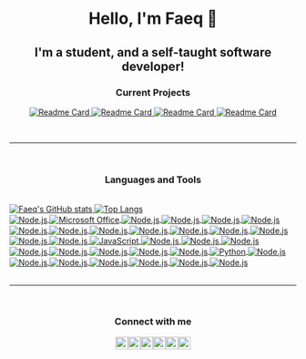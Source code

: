<h1 align="center">Hello, I'm Faeq 🖖</h1>

<h2 align="center">I'm a student, and a self-taught software developer!</h2>

<h3 align="center">Current Projects</h3>

<p align="center" margin = "0 auto">
  <a href="https://github.com/Faeq-F/Quokka">
    <img src="https://github-readme-stats.vercel.app/api/pin/?username=Faeq-F&amp;repo=Quokka" alt="Readme Card" max-width="250px">
  </a>
  <a href="https://github.com/Faeq-F/Portable-Application-Launcher">
    <img src="https://github-readme-stats.vercel.app/api/pin/?username=Faeq-F&amp;repo=Portable-Application-Launcher" alt="Readme Card" max-width="250px">
  </a>
  <a href="https://github.com/Faeq-F/Gideon">
    <img src="https://github-readme-stats.vercel.app/api/pin/?username=Faeq-F&amp;repo=Gideon" alt="Readme Card" max-width="250px">
  </a>
  <a href="https://github.com/Faeq-F/MinimalBrowser">
    <img src="https://github-readme-stats.vercel.app/api/pin/?username=Faeq-F&amp;repo=MinimalBrowser" alt="Readme Card" max-width="250px">
  </a>
</p>

<br>

---

<br>

<h3 align="center">Languages and Tools</h3>
<br>
<a href="https://github.com/Faeq-F/">
  <img src="https://github-readme-stats.vercel.app/api?username=Faeq-F&amp;show_icons=true&include_all_commits=true&count_private=true&hide=stars,contribs" alt="Faeq's GitHub stats" max-width="250px">
</a>
<a href="https://github.com/Faeq-F/">
  <img src="https://github-readme-stats.vercel.app/api/top-langs/?username=Faeq-F&amp;layout=compact&langs_count=4&card_width=252&exclude_repo=ASCII-art-viewer" alt="Top Langs">
</a>
<br>
<a href="https://www.libreoffice.org/">
  <img align="center" margin = "10px auto" src="https://img.shields.io/static/v1?label=&amp;message=LibreOffice&amp;color=18A303&amp;logo=LibreOffice&amp;logoColor=FFFFFF" alt="Node.js">
</a>
<a href="https://www.office.com/">
  <img align="center" margin = "10px auto" src="https://img.shields.io/static/v1?label=&amp;message=Microsoft Office&amp;color=D83B01&amp;logo=Microsoft Office&amp;logoColor=FFFFFF" alt="Microsoft Office">
</a>
<a href="https://www.office.com/">
  <img align="center" margin = "10px auto" src="https://img.shields.io/static/v1?label=&amp;message=Microsoft PowerPoint&amp;color=DD472A&amp;logo=Microsoft PowerPoint&amp;logoColor=FFFFFF" alt="Node.js">
</a>
<a href="https://www.office.com/">
  <img align="center" margin = "10px auto" src="https://img.shields.io/static/v1?label=&amp;message=Microsoft Word&amp;color=2B579A&amp;logo=Microsoft Word&amp;logoColor=FFFFFF" alt="Node.js">
</a>
<a href="https://www.office.com/">
  <img align="center" margin = "10px auto" src="https://img.shields.io/static/v1?label=&amp;message=Microsoft Excel&amp;color=217346&amp;logo=Microsoft Excel&amp;logoColor=FFFFFF" alt="Node.js">
</a>
<a href="https://www.office.com/">
  <img align="center" margin = "10px auto" src="https://img.shields.io/static/v1?label=&amp;message=Microsoft Onenote&amp;color=7719AA&amp;logo=Microsoft Onenote&amp;logoColor=FFFFFF" alt="Node.js">
</a>
<a href="https://www.office.com/">
  <img align="center" margin = "10px auto" src="https://img.shields.io/static/v1?label=&amp;message=Microsoft Outlook&amp;color=0078D4&amp;logo=Microsoft Outlook&amp;logoColor=FFFFFF" alt="Node.js">
</a>
<a href="https://www.office.com/">
  <img align="center" margin = "10px auto" src="https://img.shields.io/static/v1?label=&amp;message=Microsoft Access&amp;color=A4373A&amp;logo=Microsoft Access&amp;logoColor=FFFFFF" alt="Node.js">
</a>
<a href="https://www.office.com/">
  <img align="center" margin = "10px auto" src="https://img.shields.io/static/v1?label=&amp;message=Microsoft Teams&amp;color=6264A7&amp;logo=Microsoft Teams&amp;logoColor=FFFFFF" alt="Node.js">
</a>
<a href="https://www.adobe.com/uk/products/photoshop.html">
  <img align="center" margin = "10px auto" src="https://img.shields.io/static/v1?label=&amp;message=Adobe Photoshop&amp;color=31A8FF&amp;logo=Adobe Photoshop&amp;logoColor=FFFFFF" alt="Node.js">
</a>

<a href="https://www.adobe.com/uk/products/illustrator.html">
  
  <img align="center" margin = "10px auto" src="https://img.shields.io/static/v1?label=&amp;message=Adobe Illustrator&amp;color=FF9A00&amp;logo=Adobe Illustrator&amp;logoColor=FFFFFF" alt="Node.js">
  
</a>

<a href="https://www.adobe.com/products/premiere.html">
  <img align="center" margin = "10px auto" src="https://img.shields.io/static/v1?label=&amp;message=Adobe Premiere Pro&amp;color=9999FF&amp;logo=Adobe Premiere Pro&amp;logoColor=FFFFFF" alt="Node.js">
</a>
<a href="https://www.adobe.com/products/xd.html">
  <img align="center" margin = "10px auto" src="https://img.shields.io/static/v1?label=&amp;message=Adobe XD&amp;color=FF61F6&amp;logo=Adobe XD&amp;logoColor=FFFFFF" alt="Node.js">
</a>
<a href="https://acrobat.adobe.com/uk/en/acrobat/pdf-reader.html">
  <img align="center" margin = "10px auto" src="https://img.shields.io/static/v1?label=&amp;message=Adobe Acrobat Reader&amp;color=EC1C24&amp;logo=Adobe Acrobat Reader&amp;logoColor=FFFFFF" alt="Node.js">
</a>
<a href="https://code.visualstudio.com/">
  <img align="center" margin = "10px auto" src="https://img.shields.io/static/v1?label=&amp;message=Visual Studio Code&amp;color=007ACC&amp;logo=Visual Studio Code&amp;logoColor=FFFFFF" alt="Node.js">
</a>
<a href="https://developer.mozilla.org/en-US/docs/Web/JavaScript">
  <img align="center" margin = "10px auto" src="https://img.shields.io/static/v1?label=&amp;message=JavaScript&amp;color=F1AA00&amp;logo=javascript&amp;logoColor=FFFFFF" alt="JavaScript">
</a>
<a href="https://www.typescriptlang.org/">
  <img align="center" margin = "10px auto" src="https://img.shields.io/static/v1?label=&amp;message=TypeScript&amp;color=3178C6&amp;logo=TypeScript&amp;logoColor=FFFFFF" alt="Node.js">
</a>
<a href="https://www.json.org/json-en.html">
  <img align="center" margin = "10px auto" src="https://img.shields.io/static/v1?label=&amp;message=JSON&amp;color=000000&amp;logo=JSON&amp;logoColor=FFFFFF" alt="Node.js">
</a>
<a href="https://nodejs.org/en/">
  <img align="center" margin = "10px auto" src="https://img.shields.io/static/v1?label=&amp;message=Node.js&amp;color=47d147&amp;logo=node.js&amp;logoColor=FFFFFF" alt="Node.js">
</a>
<a href="https://reactjs.org/">
  <img align="center" margin = "10px auto" src="https://img.shields.io/static/v1?label=&amp;message=React&amp;color=61BAFB&amp;logo=React&amp;logoColor=FFFFFF" alt="Node.js">
</a>
<a href="https://www.electronjs.org/">
  <img align="center" margin = "10px auto" src="https://img.shields.io/static/v1?label=&amp;message=Electron&amp;color=47848F&amp;logo=Electron&amp;logoColor=FFFFFF" alt="Node.js">
</a>
<a href="https://html.spec.whatwg.org/">
  <img align="center" margin = "10px auto" src="https://img.shields.io/static/v1?label=&amp;message=HTML5&amp;color=E34F26&amp;logo=HTML5&amp;logoColor=FFFFFF" alt="Node.js">
</a>
<a href="https://www.w3.org/Style/CSS/">
  <img align="center" margin = "10px auto" src="https://img.shields.io/static/v1?label=&amp;message=CSS3&amp;color=1572B6&amp;logo=CSS3&amp;logoColor=FFFFFF" alt="Node.js">
</a>
<a href="https://sass-lang.com/">
  <img align="center" margin = "10px auto" src="https://img.shields.io/static/v1?label=&amp;message=Sass&amp;color=CC6699&amp;logo=Sass&amp;logoColor=FFFFFF" alt="Node.js">
</a>
<a href="https://www.python.org/">
  <img align="center" margin = "10px auto" src="https://img.shields.io/static/v1?label=&amp;message=Python&amp;color=3C78A9&amp;logo=python&amp;logoColor=FFFFFF" alt="Python">
</a>
<a href="https://git-scm.com/">
  <img align="center" margin = "10px auto" src="https://img.shields.io/static/v1?label=&amp;message=Git&amp;color=F05032&amp;logo=Git&amp;logoColor=FFFFFF" alt="Node.js">
</a>
<a href="https://github.com">
  <img align="center" margin = "10px auto" src="https://img.shields.io/static/v1?label=&amp;message=GitHub&amp;color=181717&amp;logo=GitHub&amp;logoColor=FFFFFF" alt="Node.js">
</a>
<a href="https://spec.commonmark.org/">
  <img align="center" margin = "10px auto" src="https://img.shields.io/static/v1?label=&amp;message=Markdown&amp;color=000000&amp;logo=Markdown&amp;logoColor=FFFFFF" alt="Node.js">
</a>
<a href="https://">
  <img align="center" margin = "10px auto" src="https://img.shields.io/static/v1?label=&amp;message=Terminal&amp;color=4D4D4D&amp;logo=Windows Terminal&amp;logoColor=FFFFFF" alt="Node.js">
</a>
<a href="https://docs.microsoft.com/en-gb/powershell/">
  <img align="center" margin = "10px auto" src="https://img.shields.io/static/v1?label=&amp;message=PowerShell&amp;color=5391FE&amp;logo=PowerShell&amp;logoColor=FFFFFF" alt="Node.js">
</a>
<a href="https://www.blender.org/">
  <img align="center" margin = "10px auto" src="https://img.shields.io/static/v1?label=&amp;message=Blender&amp;color=F5792A&amp;logo=Blender&amp;logoColor=FFFFFF" alt="Node.js">
</a>
<a href="https://www.gimp.org/">
  <img align="center" margin = "10px auto" src="https://img.shields.io/static/v1?label=&amp;message=GIMP&amp;color=5C5543&amp;logo=GIMP&amp;logoColor=FFFFFF" alt="Node.js">
</a>
<br>

<br>

---

<br>

<h3 align="center">Connect with me</h3>

<div margin="0 auto" align="center"><a href="mailto:faeqfaisal@hotmail.co.uk"><img align="center" width="22px" margin="10px auto" style="display: inline-block; max-width: 250px; margin: 0 auto;" src = "http://cdn.onlinewebfonts.com/svg/img_62174.png"></a><a href="https://linkedin.com/in/faeq"><img align="center" width="22px" margin="10px auto" src="https://cdn.jsdelivr.net/npm/simple-icons@v3/icons/linkedin.svg"></a><a href="https://twitter.com/Mx_Faeq"><img align="center" width="22px" margin="10px auto" src="https://cdn.jsdelivr.net/npm/simple-icons@v3/icons/twitter.svg"></a><a href="https://t.me/Faeq905"><img align="center" width="22px" margin="10px auto" src="https://cdn.jsdelivr.net/npm/simple-icons@v3/icons/telegram.svg"></a><a href="https://instagram.com/faeq._"><img align="center" width="22px" margin="10px auto" src="https://cdn.jsdelivr.net/npm/simple-icons@v3/icons/instagram.svg"></a><a href="https://reddit.com/user/Faeq_"><img align="center" width="22px" margin="10px auto" src="https://webstockreview.net/images/secret-clipart-speak-softly-3.png"></a></div>

<br>


[twitter]: https://twitter.com/Mx_Faeq
[instagram]: https://instagram.com/faeq._
[linkedn]: https://linkedin.com/in/faeq
[pr]: https://en.pronouns.page/@faeq
